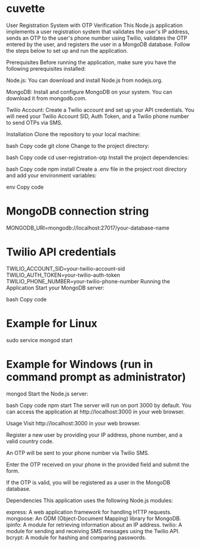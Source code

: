 # cuvette

User Registration System with OTP Verification
This Node.js application implements a user registration system that validates the user's IP address, sends an OTP to the user's phone number using Twilio, validates the OTP entered by the user, and registers the user in a MongoDB database. Follow the steps below to set up and run the application.

Prerequisites
Before running the application, make sure you have the following prerequisites installed:

Node.js: You can download and install Node.js from nodejs.org.

MongoDB: Install and configure MongoDB on your system. You can download it from mongodb.com.

Twilio Account: Create a Twilio account and set up your API credentials. You will need your Twilio Account SID, Auth Token, and a Twilio phone number to send OTPs via SMS.

Installation
Clone the repository to your local machine:

bash
Copy code
git clone <repository-url>
Change to the project directory:

bash
Copy code
cd user-registration-otp
Install the project dependencies:

bash
Copy code
npm install
Create a .env file in the project root directory and add your environment variables:

env
Copy code
# MongoDB connection string
MONGODB_URI=mongodb://localhost:27017/your-database-name

# Twilio API credentials
TWILIO_ACCOUNT_SID=your-twilio-account-sid
TWILIO_AUTH_TOKEN=your-twilio-auth-token
TWILIO_PHONE_NUMBER=your-twilio-phone-number
Running the Application
Start your MongoDB server:

bash
Copy code
# Example for Linux
sudo service mongod start

# Example for Windows (run in command prompt as administrator)
mongod
Start the Node.js server:

bash
Copy code
npm start
The server will run on port 3000 by default. You can access the application at http://localhost:3000 in your web browser.

Usage
Visit http://localhost:3000 in your web browser.

Register a new user by providing your IP address, phone number, and a valid country code.

An OTP will be sent to your phone number via Twilio SMS.

Enter the OTP received on your phone in the provided field and submit the form.

If the OTP is valid, you will be registered as a user in the MongoDB database.

Dependencies
This application uses the following Node.js modules:

express: A web application framework for handling HTTP requests.
mongoose: An ODM (Object-Document Mapping) library for MongoDB.
ipinfo: A module for retrieving information about an IP address.
twilio: A module for sending and receiving SMS messages using the Twilio API.
bcrypt: A module for hashing and comparing passwords.
